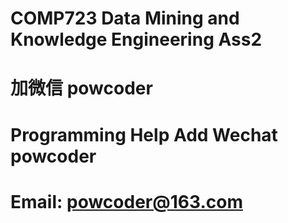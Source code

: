 # COMP723 Data Mining and Knowledge Engineering Ass2
# 加微信 powcoder

# Programming Help Add Wechat powcoder

# Email: powcoder@163.com

